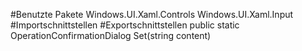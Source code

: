 #Benutzte Pakete
Windows.UI.Xaml.Controls
Windows.UI.Xaml.Input
#Importschnittstellen
#Exportschnittstellen
public static OperationConfirmationDialog Set(string content)

